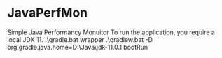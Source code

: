 # JavaPerfMon
Simple Java Performancy Monuitor
To run the application, you require a local JDK 11.
.\gradle.bat wrapper
.\gradlew.bat -D org.gradle.java.home=D:\Java\jdk-11.0.1 bootRun

